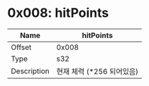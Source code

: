 # 0x008: hitPoints

| Name | hitPoints |
| ----| ------------ |
| Offset | 0x008 |
| Type | s32 |
| Description | 현재 체력 (*256 되어있음) |<br>

